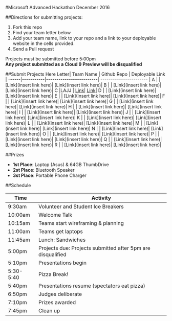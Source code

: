 #Microsoft Advanced Hackathon December 2016

##Directions for submitting projects:
1. Fork this repo
2. Find your team letter below
3. Add your team name, link to your repo and a link to your deployable website in the cells provided.
4. Send a Pull request

Projects must be submitted before 5:00pm  
**Any project submitted as a Cloud 9 Preview will be disqualified**


##Submit Projects Here
Letter| Team Name |        Github Repo      |      Deployable Link    | 
------|-----------|-------------------------| ----------------------- |
A     |           | [Link](insert link here)| [Link](insert link here)|
B     |           | [Link](insert link here)| [Link](insert link here)|
C     |LAJJ           | [Link](https://github.com/joelc1337/scriptEdDecHackathon/blob/master/scenario.html)| [Link](https://cdn.rawgit.com/joelc1337/scriptEdDecHackathon/master/scenario.html)|
D     |           | [Link](insert link here)| [Link](insert link here)|
E     |           | [Link](insert link here)| [Link](insert link here)|
F     |           | [Link](insert link here)| [Link](insert link here)|
G     |           | [Link](insert link here)| [Link](insert link here)|
H     |           | [Link](insert link here)| [Link](insert link here)|
I     |           | [Link](insert link here)| [Link](insert link here)|
J     |           | [Link](insert link here)| [Link](insert link here)|
K     |           | [Link](insert link here)| [Link](insert link here)|
L     |           | [Link](insert link here)| [Link](insert link here)|
M     |           | [Link](insert link here)| [Link](insert link here)|
N     |           | [Link](insert link here)| [Link](insert link here)|
O     |           | [Link](insert link here)| [Link](insert link here)|
P     |           | [Link](insert link here)| [Link](insert link here)|
Q     |           | [Link](insert link here)| [Link](insert link here)|
R     |           | [Link](insert link here)| [Link](insert link here)|				

##Prizes
* **1st Place**: Laptop (Asus) & 64GB ThumbDrive
* **2st Place**: Bluetooth Speaker
* **3st Place**: Portable Phone Charger 


##Schedule

Time         | Activity        | 
--------------------|------------------|
9:30am | Volunteer and Student Ice Breakers   | 
10:00am       | Welcome Talk    | 
10:15am  | Teams start wireframing & planning      | 
11:00am      | Teams get laptops  | 
11:45am           | Lunch: Sandwiches    | 
5:00pm         | Projects due: Projects submitted after 5pm are disqualified     |
5:10pm         | Presentations begin     | 
5:30-5:40            | Pizza Break!     | 
5:40pm           | Presentations resume (spectators eat pizza) |
6:50pm           | Judges deliberate | 
7:10pm           | Prizes awarded |
7:45pm           | Clean up |
